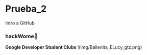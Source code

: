 # Prueba_2
Intro a GitHub

### hackWome👩

**Google Developer Student Clubs**
!(img/Ballenita_ELucy_gtz.png)
